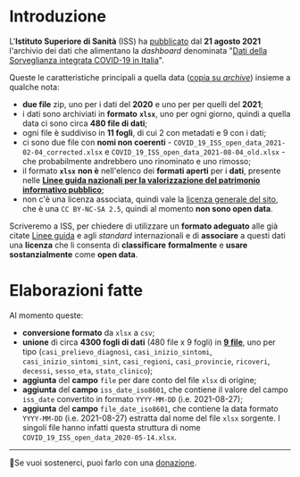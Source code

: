 # Introduzione

L'**Istituto Superiore di Sanità** (ISS) ha [pubblicato](https://www.epicentro.iss.it/coronavirus/sars-cov-2-sorveglianza-dati) dal **21 agosto 2021** l'archivio dei dati che alimentano la *dashboard* denominata "[Dati della Sorveglianza integrata COVID-19 in Italia](https://www.epicentro.iss.it/coronavirus/sars-cov-2-dashboard)".

Queste le caratteristiche principali a quella data ([copia su *archive*](https://web.archive.org/web/20210821052235/https://www.epicentro.iss.it/coronavirus/sars-cov-2-sorveglianza-dati)) insieme a qualche nota:

- **due file** zip, uno per i dati del **2020** e uno per per quelli del **2021**;
- i dati sono archiviati in **formato** **`xlsx`**, uno per ogni giorno, quindi a quella data ci sono circa **480 file di dati**;
- ogni file è suddiviso in **11 fogli**, di cui 2 con metadati e 9 con i dati;
- ci sono due file con **nomi non coerenti** - `COVID_19_ISS_open_data_2021-02-04_corrected.xlsx` e `COVID_19_ISS_open_data_2021-08-04_old.xlsx` - che probabilmente andrebbero uno rinominato e uno rimosso;
- il formato **`xlsx`** **non è** nell'elenco dei **formati aperti** per i **dati**, presente nelle [**Linee guida nazionali per la valorizzazione del patrimonio informativo pubblico**](https://docs.italia.it/italia/daf/lg-patrimonio-pubblico/it/stabile/arch.html#formati-aperti-per-i-dati);
- non c'è una licenza associata, quindi vale la [licenza generale del sito](https://www.epicentro.iss.it/chi-siamo/disclaimer), che è una `CC BY-NC-SA 2.5`, quindi al momento **non sono open data**.

Scriveremo a ISS, per chiedere di utilizzare un **formato adeguato** alle già citate [Linee guida](https://docs.italia.it/italia/daf/lg-patrimonio-pubblico/it/stabile/arch.html#formati-aperti-per-i-dati) e agli *standard* internazionali e di **associare** a questi dati una **licenza** che li consenta di **classificare** **formalmente** e **usare** **sostanzialmente** come **open data**.

# Elaborazioni fatte

Al momento queste:

- **conversione formato** da `xlsx` a `csv`;
- **unione** di circa **4300 fogli di dati** (480 file x 9 fogli) in [**9 file**](data), uno per tipo (`casi_prelievo_diagnosi`, `casi_inizio_sintomi`, `casi_inizio_sintomi_sint`, `casi_regioni`, `casi_provincie`, `ricoveri`, `decessi`, `sesso_eta`, `stato_clinico`);
- **aggiunta** del **campo** `file` per dare conto del file `xlsx` di origine;
- **aggiunta** del **campo** `iss_date_iso8601`, che contiene il valore del campo `iss_date` convertito in formato `YYYY-MM-DD` (i.e. 2021-08-27);
- **aggiunta** del **campo** `file_date_iso8601`, che contiene la data formato `YYYY-MM-DD` (i.e. 2021-08-27) estratta dal nome del file `xlsx` sorgente. I singoli file hanno infatti questa struttura di nome `COVID_19_ISS_open_data_2020-05-14.xlsx`.

---

🙏Se vuoi sostenerci, puoi farlo con una [donazione](https://www.paypal.com/biz/fund?id=VCPYF6VDYX6EE&utm_campaign=Associazione%20onData%20newsletter&utm_medium=email&utm_source=Revue%20newsletter).
